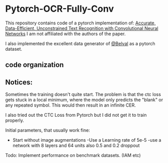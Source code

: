 # Pytorch-OCR-Fully-Conv

This repository contains code of a pytorch implementation of: 
[Accurate, Data-Efficient, Unconstrained Text Recognition with Convolutional Neural Networks](https://arxiv.org/abs/1812.11894)
I am not affiliated with the authors of the paper. 

I also implemented the excellent data generator of [@Belval](https://github.com/Belval/TextRecognitionDataGenerator) as a pytorch dataset. 

## code organization


## Notices: 
Sometimes the training doesn't quite start. The problem is that the ctc loss gets stuck in a local minimum, where the model only predicts the "blank" or any repeated symbol. This would then result in an infinite CER. 

I also tried out the CTC Loss from Pytorch but I did not get it to train properly. 

Initial parameters, that usually work fine: 
- Start without image augmentations
-Use a Learning rate of 5e-5 
-use a network with 8 layers and 64 units also 0.5 and 0.2  droppout 



Todo: 
Implement performance on benchmark datasets. (IAM etc) 

